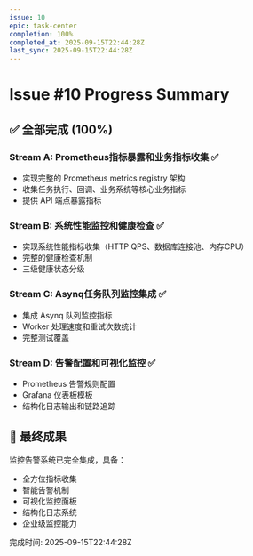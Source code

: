 ```yaml
---
issue: 10
epic: task-center
completion: 100%
completed_at: 2025-09-15T22:44:28Z
last_sync: 2025-09-15T22:44:28Z
---
```


# Issue #10 Progress Summary

## ✅ 全部完成 (100%)

### Stream A: Prometheus指标暴露和业务指标收集 ✅
- 实现完整的 Prometheus metrics registry 架构
- 收集任务执行、回调、业务系统等核心业务指标
- 提供 API 端点暴露指标

### Stream B: 系统性能监控和健康检查 ✅
- 实现系统性能指标收集（HTTP QPS、数据库连接池、内存CPU）
- 完整的健康检查机制
- 三级健康状态分级

### Stream C: Asynq任务队列监控集成 ✅
- 集成 Asynq 队列监控指标
- Worker 处理速度和重试次数统计
- 完整测试覆盖

### Stream D: 告警配置和可视化监控 ✅
- Prometheus 告警规则配置
- Grafana 仪表板模板
- 结构化日志输出和链路追踪

## 🎯 最终成果

监控告警系统已完全集成，具备：
- 全方位指标收集
- 智能告警机制
- 可视化监控面板
- 结构化日志系统
- 企业级监控能力

完成时间: 2025-09-15T22:44:28Z